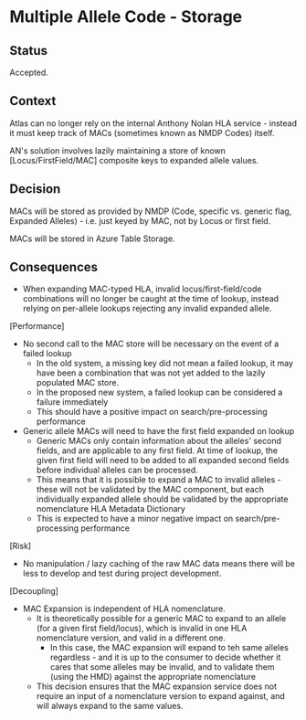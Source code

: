 # Multiple Allele Code - Storage

## Status

Accepted.

## Context

Atlas can no longer rely on the internal Anthony Nolan HLA service - instead it must keep track of MACs (sometimes known as NMDP Codes) itself.

AN's solution involves lazily maintaining a store of known [Locus/FirstField/MAC] composite keys to expanded allele values.

## Decision

MACs will be stored as provided by NMDP (Code, specific vs. generic flag, Expanded Alleles) - i.e. just keyed by MAC, not by Locus or 
first field.

MACs will be stored in Azure Table Storage.

## Consequences

- When expanding MAC-typed HLA, invalid locus/first-field/code combinations will no longer be caught at the time of lookup, 
instead relying on per-allele lookups rejecting any invalid expanded allele.

[Performance]
- No second call to the MAC store will be necessary on the event of a failed lookup
    - In the old system, a missing key did not mean a failed lookup, it may have been a combination that was not yet added to the lazily 
    populated MAC store. 
    - In the proposed new system, a failed lookup can be considered a failure immediately
    - This should have a positive impact on search/pre-processing performance
- Generic allele MACs will need to have the first field expanded on lookup
    - Generic MACs only contain information about the alleles' second fields, and are applicable to any first field. 
    At time of lookup, the given first field will need to be added to all expanded second fields before individual alleles can be 
    processed.
    - This means that it is possible to expand a MAC to invalid alleles - these will not be validated by the MAC component, but
     each individually expanded allele should be validated by the appropriate nomenclature HLA Metadata Dictionary
    - This is expected to have a minor negative impact on search/pre-processing performance
  
[Risk]  
- No manipulation / lazy caching of the raw MAC data means there will be less to develop and test during project development.

[Decoupling]
- MAC Expansion is independent of HLA nomenclature. 
    - It is theoretically possible for a generic MAC to expand to an allele (for a given first field/locus), which is invalid in one HLA nomenclature 
    version, and valid in a different one.
        - In this case, the MAC expansion will expand to teh same alleles regardless - and it is up to the consumer to decide whether it cares that some alleles 
        may be invalid, and to validate them (using the HMD) against the appropriate nomenclature
    - This decision ensures that the MAC expansion service does not require an input of a nomenclature version to expand against, and will always expand 
    to the same values.